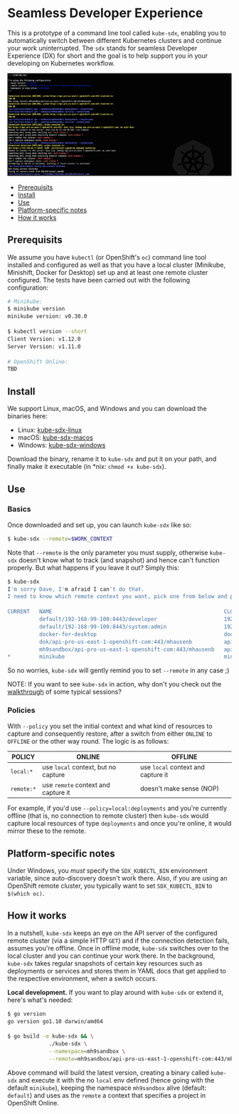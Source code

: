 # Seamless Developer Experience

This is a prototype of a command line tool called `kube-sdx`, enabling you to automatically switch between different Kubernetes clusters and continue your work uninterrupted. The `sdx` stands for seamless Developer Experience (DX) for short and the goal is to help support you in your developing on Kubernetes workflow.

![screen shot of kube-sdx](img/kube-sdx-screen-shot.png)

- [Prerequisits](#prerequisits)
- [Install](#install)
- [Use](#use)
- [Platform-specific notes](#platform-specific-notes)
- [How it works](#how-it-works)

## Prerequisits

We assume you have `kubectl` (or OpenShift's `oc`) command line tool installed and configured as well as that you have a local cluster (Minikube, Minishift, Docker for Desktop) set up and at least one remote cluster configured. The tests have been carried out with the following configuration:

```bash
# Minikube:
$ minikube version
minikube version: v0.30.0

$ kubectl version --short
Client Version: v1.12.0
Server Version: v1.11.0

# OpenShift Online:
TBD
```

## Install

We support Linux, macOS, and Windows and you can download the binaries here:

- Linux: [kube-sdx-linux]()
- macOS: [kube-sdx-macos]()
- Windows: [kube-sdx-windows]()

Download the binary, rename it to `kube-sdx` and put it on your path, and finally make it executable (in *nix: `chmod +x kube-sdx`).

## Use

### Basics
Once downloaded and set up, you can launch `kube-sdx` like so:

```bash
$ kube-sdx --remote=$WORK_CONTEXT
```

Note that `--remote` is the only parameter you must supply, otherwise `kube-sdx` doesn't know what to track (and snapshot) and hence can't function properly. But what happens if you leave it out? Simply this:

```bash
$ kube-sdx
I'm sorry Dave, I'm afraid I can't do that.
I need to know which remote context you want, pick one from below and provide it via the --remote parameter:

CURRENT   NAME                                                      CLUSTER                               AUTHINFO                                       NAMESPACE
          default/192-168-99-100:8443/developer                     192-168-99-100:8443                   developer/192-168-99-100:8443                  default
          default/192-168-99-100:8443/system:admin                  192-168-99-100:8443                   system:admin/192-168-99-100:8443               default
          docker-for-desktop                                        docker-for-desktop-cluster            docker-for-desktop
          dok/api-pro-us-east-1-openshift-com:443/mhausenb          api-pro-us-east-1-openshift-com:443   mhausenb/api-pro-us-east-1-openshift-com:443   dok
          mh9sandbox/api-pro-us-east-1-openshift-com:443/mhausenb   api-pro-us-east-1-openshift-com:443   mhausenb/api-pro-us-east-1-openshift-com:443   mh9sandbox
*         minikube                                                  minikube                              minikube

```

So no worries, `kube-sdx` will gently remind you to set `--remote` in any case ;)

NOTE: If you want to see `kube-sdx` in action, why don't you check out the [walkthrough](walkthrough.md) of some typical sessions?

### Policies

With `--policy` you set the initial context and what kind of resources to capture and consequently restore, after a switch from either `ONLINE` to `OFFLINE` or the other way round. The logic is as follows:

POLICY     | ONLINE | OFFLINE
---        | ---    | ---
`local:*`  | use `local` context, but no capture | use `local` context and capture it
`remote:*` | use `remote` context and capture it | doesn't make sense (NOP)

For example, if you'd use `--policy=local:deployments` and you're currently offline (that is, no connection to remote cluster) then `kube-sdx` would capture local resources of type `deployments` and once you're online, it would mirror these to the remote.

## Platform-specific notes

Under Windows, you *must* specify the `SDX_KUBECTL_BIN` environment variable, since auto-discovery doesn't work there. Also, if you are using an OpenShift remote cluster, you typically want to set `SDX_KUBECTL_BIN` to `$(which oc)`.

## How it works

In a nutshell, `kube-sdx` keeps an eye on the API server of the configured remote cluster (via a simple HTTP `GET`) and if the connection detection fails, assumes you're offline. Once in offline mode, `kube-sdx` switches over to the local cluster and you can continue your work there. In the background, `kube-sdx` takes regular snapshots of certain key resources such as deployments or services and stores them in YAML docs that get applied to the respective environment, when a switch occurs.

**Local development.** If you want to play around with `kube-sdx` or extend it, here's what's needed:

```bash
$ go version
go version go1.10 darwin/amd64

$ go build -o kube-sdx && \
             ./kube-sdx \
             --namespace=mh9sandbox \
             --remote=mh9sandbox/api-pro-us-east-1-openshift-com:443/mhausenb
```

Above command will build the latest version, creating a binary called `kube-sdx` and execute it with the no `local` env defined (hence going with the default `minikube`), keeping the namespace `mh9sandbox` alive (default: `default`) and uses as the `remote` a context that specifies a project in OpenShift Online.